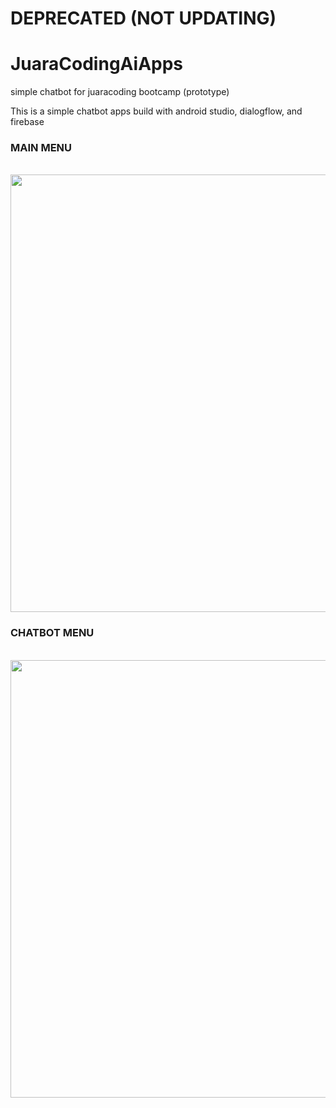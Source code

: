 # DEPRECATED (NOT UPDATING)
# JuaraCodingAiApps
simple chatbot for juaracoding bootcamp (prototype)

This is a simple chatbot apps build with android studio, dialogflow, and firebase

### MAIN MENU

<br>
<img 
  width: "500" height="700" align="middle" src="https://user-images.githubusercontent.com/26354086/78665049-697cc680-78ff-11ea-9c5d-66b6a508f74c.png" /><br>


### CHATBOT MENU

<br>
<img 
  width: "500" height="700" align="middle" src="https://user-images.githubusercontent.com/26354086/78665097-78637900-78ff-11ea-941b-1da1f9ff5529.png" /><br>

